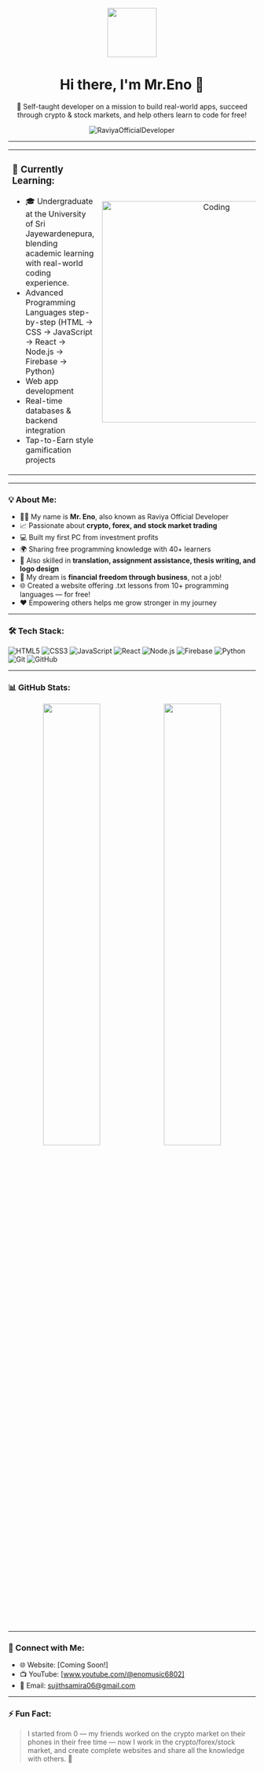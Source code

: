<p align="center" ><img  src = "https://github.com/7oSkaaa/7oSkaaa/blob/main/Images/about_me.gif?raw=true" width = 100px></p>
<h1 align="center">Hi there, I'm Mr.Eno 👋</h1>

<p align="center">
  🚀 Self-taught developer on a mission to build real-world apps, succeed through crypto & stock markets, and help others learn to code for free!
</p>
<p align="center"> <img src="https://komarev.com/ghpvc/?username=Eno1996&label=Profile%20views&color=0e75b6&style=flat" alt="RaviyaOfficialDeveloper" /> </p>

---

<table align="center">
<tr border="none">
<td width="50%" align="left"> 
  
### 🌱 Currently Learning:
- 🎓 Undergraduate at the University of Sri Jayewardenepura, blending academic learning with real-world coding experience. 
- Advanced Programming Languages step-by-step (HTML → CSS → JavaScript → React → Node.js → Firebase → Python)
- Web app development
- Real-time databases & backend integration
- Tap-to-Earn style gamification projects
</td>
<td width="50%" align="center">

  <img align="center" alt="Coding" width="450" src="https://repository-images.githubusercontent.com/588181932/e36ec678-7984-4cdd-8e4c-a3932772ff8e">

  
  </td>
</tr>
</table>

---

### 💡 About Me:
- 👨‍💻 My name is **Mr. Eno**, also known as Raviya Official Developer
- 📈 Passionate about **crypto, forex, and stock market trading**
- 💻 Built my first PC from investment profits
- 🌍 Sharing free programming knowledge with 40+ learners
- 🧠 Also skilled in **translation, assignment assistance, thesis writing, and logo design**
- 🎯 My dream is **financial freedom through business**, not a job!
- 🌐 Created a website offering .txt lessons from 10+ programming languages — for free!
- ❤️ Empowering others helps me grow stronger in my journey

---

### 🛠 Tech Stack:
![HTML5](https://img.shields.io/badge/-HTML5-E34F26?style=flat&logo=html5&logoColor=white)
![CSS3](https://img.shields.io/badge/-CSS3-1572B6?style=flat&logo=css3)
![JavaScript](https://img.shields.io/badge/-JavaScript-F7DF1E?style=flat&logo=javascript&logoColor=black)
![React](https://img.shields.io/badge/-React-61DAFB?style=flat&logo=react&logoColor=black)
![Node.js](https://img.shields.io/badge/-Node.js-339933?style=flat&logo=node.js&logoColor=white)
![Firebase](https://img.shields.io/badge/-Firebase-FFCA28?style=flat&logo=firebase&logoColor=black)
![Python](https://img.shields.io/badge/-Python-3776AB?style=flat&logo=python&logoColor=white)
![Git](https://img.shields.io/badge/-Git-F05032?style=flat&logo=git&logoColor=white)
![GitHub](https://img.shields.io/badge/-GitHub-181717?style=flat&logo=github)

---

### 📊 GitHub Stats:
<p align="center">
  <img src="https://github-readme-stats.vercel.app/api?username=Eno&show_icons=true&theme=radical" width="48%" />
  <img src="https://github-readme-streak-stats.herokuapp.com?user=Eno&theme=radical&hide_border=true" width="48%"/>
</p>

---

### 🔗 Connect with Me:
- 🌐 Website: [Coming Soon!]
- 📺 YouTube: [www.youtube.com/@enomusic6802]
- 📧 Email: [sujithsamira06@gmail.com](mailto:sujithsamira06@gmail.com)

---

### ⚡ Fun Fact:
> I started from 0 — my friends worked on the crypto market on their phones in their free time — now I work in the crypto/forex/stock market, and create complete websites and share all the knowledge with others. 💪


